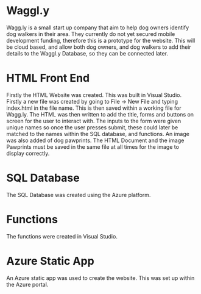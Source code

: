 # Waggl.y
Wagg.ly is a small start up company that aim to help dog owners identify dog walkers in their area. They currently do not yet secured mobile development funding, therefore this is a prototype for the website. This will be cloud based, and allow both dog owners, and dog walkers to add their details to the Waggl.y Database, so they can be connected later. 


# HTML Front End
Firstly the HTML Website was created. This was built in Visual Studio.
Firstly a new file was created by going to File -> New File and typing index.html in the file name. This is then saved within a working file for Wagg.ly.
The HTML was then written to add the title, forms and buttons on screen for the user to interact with. The inputs to the form were given unique names so once the user presses submit, these could later be matched to the names within the SQL database, and functions. 
An image was also added of dog pawprints. The HTML Document and the image Pawprints must be saved in the same file at all times for the image to display correctly. 

# SQL Database
The SQL Database was created using the Azure platform. 

# Functions
The functions were created in Visual Studio. 

# Azure Static App 
An Azure static app was used to create the website. This was set up within the Azure portal. 
